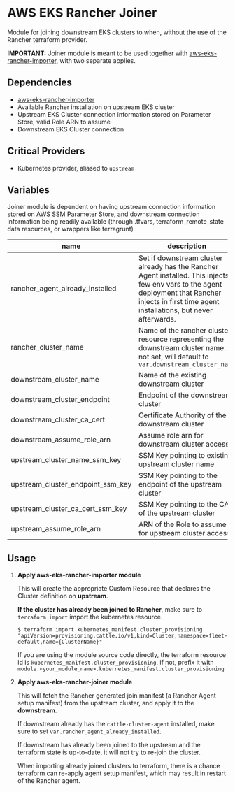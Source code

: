 # AWS EKS Rancher Joiner

Module for joining downstream EKS clusters to when,
without the use of the Rancher terraform provider.

**IMPORTANT:** Joiner module is meant to be used together with
[aws-eks-rancher-importer](https://github.com/kloia/platform-modules/tree/main/aws-eks-rancher-importer),
with two separate applies.

## Dependencies
- [aws-eks-rancher-importer](https://github.com/kloia/platform-modules/tree/main/aws-eks-rancher-importer)
- Available Rancher installation on upstream EKS cluster
- Upstream EKS Cluster connection information stored on Parameter Store, valid Role ARN to assume
- Downstream EKS Cluster connection

## Critical Providers

- Kubernetes provider, aliased to `upstream`

## Variables

Joiner module is dependent on having upstream connection information stored on AWS SSM Parameter Store, and
downstream connection information being readily available (through .tfvars, terraform_remote_state data resources, or wrappers like terragrunt)

| name                              | description                                                                                                                              |
|-----------------------------------|------------------------------------------------------------------------------------------------------------------------------------------|
| rancher_agent_already_installed   | Set if downstream cluster already has the Rancher Agent installed. This injects a few env vars to the agent deployment that Rancher injects in first time agent installations, but never afterwards. |
| rancher_cluster_name              | Name of the rancher cluster resource representing the downstream cluster name. If not set, will default to `var.downstream_cluster_name` |
| downstream_cluster_name           | Name of the existing downstream cluster                                                                                                  |
| downstream_cluster_endpoint       | Endpoint of the downstream cluster                                                                                                       |
| downstream_cluster_ca_cert        | Certificate Authority of the downstream cluster                                                                                          |
| downstream_assume_role_arn        | Assume role arn for downstream cluster access                                                                                            |
| upstream_cluster_name_ssm_key     | SSM Key pointing to existing upstream cluster name                                                                                       |
| upstream_cluster_endpoint_ssm_key | SSM Key pointing to the endpoint of the upstream cluster                                                                                 |
| upstream_cluster_ca_cert_ssm_key  | SSM Key pointing to the CA of the upstream cluster                                                                                       |
| upstream_assume_role_arn          | ARN of the Role to assume for upstream cluster access                                                                                    |

## Usage

1. **Apply aws-eks-rancher-importer module**

    This will create the appropriate Custom Resource that declares the Cluster definition on **upstream**.

    **If the cluster has already been joined to Rancher**, make sure to `terraform import` import the kubernetes resource.

    ```
    $ terraform import kubernetes_manifest.cluster_provisioning "apiVersion=provisioning.cattle.io/v1,kind=Cluster,namespace=fleet-default,name={ClusterName}"
    ```

    If you are using the module source code directly, the terraform resource id is `kubernetes_manifest.cluster_provisioning`,
    if not, prefix it with `module.<your_module_name>.kubernetes_manifest.cluster_provisioning`

2. **Apply aws-eks-rancher-joiner module**

   This will fetch the Rancher generated join manifest (a Rancher Agent setup manifest)
   from the upstream cluster, and apply it to the **downstream**.

   If downstream already has the `cattle-cluster-agent` installed, make sure to set `var.rancher_agent_already_installed`.

   If downstream has already been joined to the upstream and the terraform state is up-to-date,
   it will not try to re-join the cluster.

   When importing already joined clusters to terraform, there is a chance terraform can re-apply agent setup
   manifest, which may result in restart of the Rancher agent.